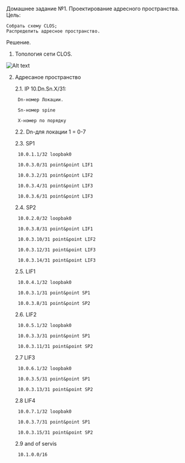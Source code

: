 Домашнее задание №1.
Проектирование адресного пространства.
Цель:

    Собрать схему CLOS;
    Распределить адресное пространство.

Решение.
1. Топология сети CLOS.

![Alt text](clos.PNG)

2. Адресаное пространство

    2.1. IP 10.Dn.Sn.X/31:
    	
        Dn-номер Локации.
	    
        Sn-номер spine
	    
        X-номер по порядку
    
    
    2.2. Dn-для локации 1 = 0-7


    2.3. SP1
    
        10.0.1.1/32 loopbak0

        10.0.3.0/31 point&point LIF1

        10.0.3.2/31 point&point LIF2

        10.0.3.4/31 point&point LIF3

        10.0.3.6/31 point&point LIF3

    2.4. SP2
    
        10.0.2.0/32 loopbak0

        10.0.3.8/31 point&point LIF1

        10.0.3.10/31 point&point LIF2

        10.0.3.12/31 point&point LIF3

        10.0.3.14/31 point&point LIF3

    2.5. LIF1

        10.0.4.1/32 loopbak0

        10.0.3.1/31 point&point SP1

        10.0.3.8/31 point&point SP2


    2.6. LIF2

        10.0.5.1/32 loopbak0

        10.0.3.3/31 point&point SP1

        10.0.3.11/31 point&point SP2
        
    2.7 LIF3

        10.0.6.1/32 loopbak0

        10.0.3.5/31 point&point SP1

        10.0.3.13/31 point&point SP2

    2.8 LIF4

        10.0.7.1/32 loopbak0

        10.0.3.7/31 point&point SP1

        10.0.3.15/31 point&point SP2


    2.9 and of servis
    
        10.1.0.0/16
